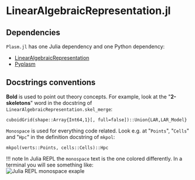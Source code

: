 # LinearAlgebraicRepresentation.jl

## Dependencies

`Plasm.jl` has one Julia dependency and one Python dependency:

- [LinearAlgebraicRepresentation](https://github.com/cvdlab/LinearAlgebraicRepresentation.jl)
- [Pyplasm](https://github.com/plasm-language/pyplasm)


## Docstrings conventions

**Bold** is used to point out theory concepts. For example, look at the 
"**2-skeletons**" word in the docstring of `LinearAlgebraicRepresentation.skel_merge`:
```@docs
cuboidGrid(shape::Array{Int64,1}[, full=false])::Union{LAR,LAR_Model}
```
`Monospace` is used for everything code related. Look e.g. at "`Points`", 
"`Cells`" and "`Hpc`" in the definition docstring of `mkpol`:
```@docs
mkpol(verts::Points, cells::Cells)::Hpc
```
!!! note
    In Julia REPL the `monospace` text is the one colored differently. In a terminal you will see something like:  
    ![Julia REPL monospace exaple](./images/monospace_juliarepl.png)